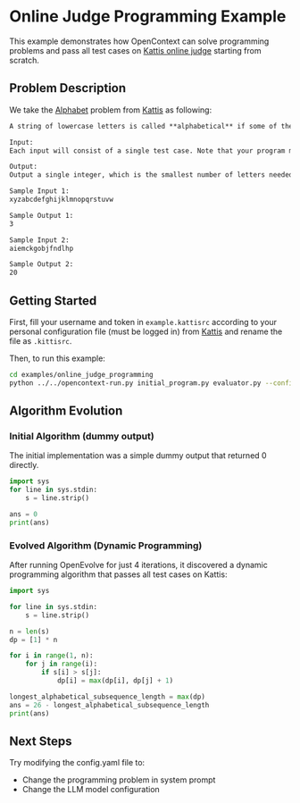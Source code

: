# Online Judge Programming Example

This example demonstrates how OpenContext can solve programming problems and pass all test cases on [Kattis online judge](https://open.kattis.com/) starting from scratch.

## Problem Description

We take the [Alphabet](https://open.kattis.com/problems/alphabet) problem from [Kattis](https://open.kattis.com/) as following:
```markdown
A string of lowercase letters is called **alphabetical** if some of the letters can be deleted so that the only letters that remain are the letters from 'a' to 'z' in order. Given a string s, determine the minimum number of letters to add anywhere in the string to make it alphabetical.

Input:
Each input will consist of a single test case. Note that your program may be run multiple times on different inputs. The only line of input contains a string s (1 ≤ |s| ≤ 50) which contains only lowercase letters.

Output:
Output a single integer, which is the smallest number of letters needed to add to `s` to make it alphabetical.

Sample Input 1:
xyzabcdefghijklmnopqrstuvw

Sample Output 1:
3

Sample Input 2:
aiemckgobjfndlhp

Sample Output 2:
20
```

## Getting Started

First, fill your username and token in `example.kattisrc` according to your personal configuration file (must be logged in) from [Kattis](https://open.kattis.com/download/kattisrc) and rename the file as `.kittisrc`.

Then, to run this example:

```bash
cd examples/online_judge_programming
python ../../opencontext-run.py initial_program.py evaluator.py --config config.yaml
```

## Algorithm Evolution

### Initial Algorithm (dummy output)

The initial implementation was a simple dummy output that returned 0 directly.

```python
import sys
for line in sys.stdin:
    s = line.strip()

ans = 0
print(ans)
```

### Evolved Algorithm (Dynamic Programming)

After running OpenEvolve for just 4 iterations, it discovered a dynamic programming algorithm that passes all test cases on Kattis:

```python
import sys

for line in sys.stdin:
    s = line.strip()

n = len(s)
dp = [1] * n

for i in range(1, n):
    for j in range(i):
        if s[i] > s[j]:
            dp[i] = max(dp[i], dp[j] + 1)

longest_alphabetical_subsequence_length = max(dp)
ans = 26 - longest_alphabetical_subsequence_length
print(ans)
```

## Next Steps

Try modifying the config.yaml file to:
- Change the programming problem in system prompt
- Change the LLM model configuration
